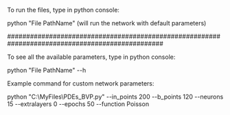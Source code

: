 To run the files, type in python console:

python "File PathName" (will run the network with default parameters)

#################################################################################################

To see all the available parameters, type in python console:

python "File PathName" --h

Example command for custom network parameters:

python "C:\MyFiles\PDEs_BVP.py" --in_points 200 --b_points 120 --neurons 15 --extralayers 0 --epochs 50 --function Poisson
